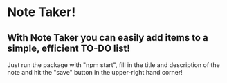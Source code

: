 # Note Taker!
## With Note Taker you can easily add items to a simple, efficient TO-DO list!

Just run the package with "npm start", fill in the title and description of the note and hit the "save" button in the upper-right hand corner!

